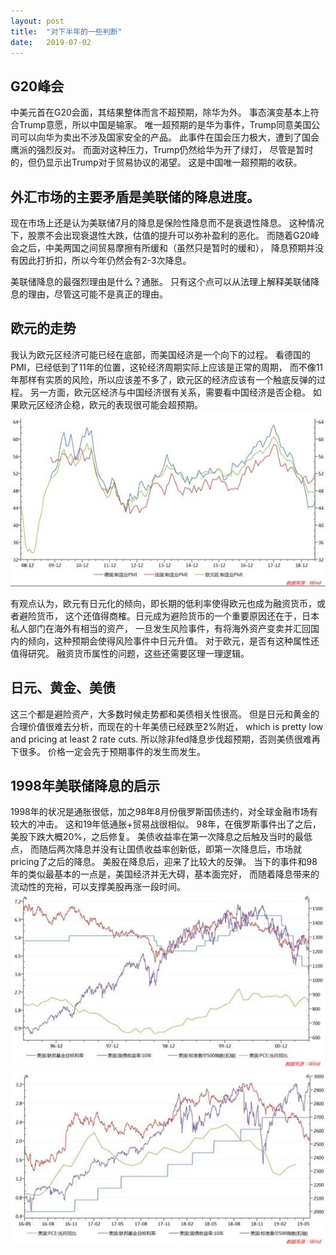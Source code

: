 ```yaml
---
layout: post
title:  "对下半年的一些判断"
date:   2019-07-02
---
```


## G20峰会
中美元首在G20会面，其结果整体而言不超预期，除华为外。
事态演变基本上符合Trump意愿，所以中国是输家。
唯一超预期的是华为事件，Trump同意美国公司可以向华为卖出不涉及国家安全的产品。
此事件在国会压力极大，遭到了国会鹰派的强烈反对。
而面对这种压力，Trump仍然给华为开了绿灯，
尽管是暂时的，但仍显示出Trump对于贸易协议的渴望。
这是中国唯一超预期的收获。

## 外汇市场的主要矛盾是美联储的降息进度。
现在市场上还是认为美联储7月的降息是保险性降息而不是衰退性降息。
这种情况下，股票不会出现衰退性大跌，估值的提升可以弥补盈利的恶化。
而随着G20峰会之后，中美两国之间贸易摩擦有所缓和（虽然只是暂时的缓和），
降息预期并没有因此打折扣，所以今年仍然会有2-3次降息。

美联储降息的最强烈理由是什么？通胀。
只有这个点可以从法理上解释美联储降息的理由，尽管这可能不是真正的理由。

## 欧元的走势
我认为欧元区经济可能已经在底部，而美国经济是一个向下的过程。
看德国的PMI，已经低到了11年的位置，这轮经济周期实际上应该是正常的周期，
而不像11年那样有实质的风险，所以应该差不多了，欧元区的经济应该有一个触底反弹的过程。
另一方面，欧元区经济与中国经济很有关系，需要看中国经济是否企稳。
如果欧元区经济企稳，欧元的表现很可能会超预期。
![EUR](/images/EURO-PMI.png)


有观点认为，欧元有日元化的倾向，即长期的低利率使得欧元也成为融资货币，或者避险货币，
这个还值得商榷。日元成为避险货币的一个重要原因还在于，日本私人部门在海外有相当的资产，
一旦发生风险事件，有将海外资产变卖并汇回国内的倾向，这种预期会使得风险事件中日元升值。
对于欧元，是否有这种属性还值得研究。
融资货币属性的问题，这些还需要区理一理逻辑。


## 日元、黄金、美债
这三个都是避险资产，大多数时候走势都和美债相关性很高。
但是日元和黄金的合理价值很难去分析，而现在的十年美债已经跌至2%附近，
which is pretty low and pricing at least 2 rate cuts.
所以除非fed降息步伐超预期，否则美债很难再下很多。
价格一定会先于预期事件的发生而发生。


## 1998年美联储降息的启示
1998年的状况是通胀很低，加之98年8月份俄罗斯国债违约，对全球金融市场有较大的冲击。
这和19年低通胀+贸易战很相似。
98年，在俄罗斯事件出了之后，美股下跌大概20%，之后修复。
美债收益率在第一次降息之后触及当时的最低点，
而随后两次降息并没有让国债收益率创新低，即第一次降息后，市场就pricing了之后的降息。
美股在降息后，迎来了比较大的反弹。
当下的事件和98年的类似最基本的一点是，美国经济并无大碍，基本面完好，
而随着降息带来的流动性的充裕，可以支撑美股再涨一段时间。
![FED](/images/1998-FED.png)
![FED](/images/2019-FED.png)
